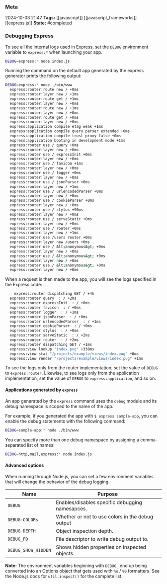 ### Meta
2024-10-03 21:47
**Tags:** [[javascript]] [[javascript_frameworks]] [[express.js]]
**State:** #completed 

### Debugging Express
To see all the internal logs used in Express, set the `DEBUG` environment variable to `express:*` when launching your app.

```BASH title:debug_express.sh
DEBUG=express:* node index.js
```

Running the command on the default app generated by the express generator prints the following output:

```BASH title:debug_express.sh
DEBUG=express:* node ./bin/www
  express:router:route new / +0ms
  express:router:layer new / +1ms
  express:router:route get / +1ms
  express:router:layer new / +0ms
  express:router:route new / +1ms
  express:router:layer new / +0ms
  express:router:route get / +0ms
  express:router:layer new / +0ms
  express:application compile etag weak +1ms
  express:application compile query parser extended +0ms
  express:application compile trust proxy false +0ms
  express:application booting in development mode +1ms
  express:router use / query +0ms
  express:router:layer new / +0ms
  express:router use / expressInit +0ms
  express:router:layer new / +0ms
  express:router use / favicon +1ms
  express:router:layer new / +0ms
  express:router use / logger +0ms
  express:router:layer new / +0ms
  express:router use / jsonParser +0ms
  express:router:layer new / +1ms
  express:router use / urlencodedParser +0ms
  express:router:layer new / +0ms
  express:router use / cookieParser +0ms
  express:router:layer new / +0ms
  express:router use / stylus +90ms
  express:router:layer new / +0ms
  express:router use / serveStatic +0ms
  express:router:layer new / +0ms
  express:router use / router +0ms
  express:router:layer new / +1ms
  express:router use /users router +0ms
  express:router:layer new /users +0ms
  express:router use / &lt;anonymous&gt; +0ms
  express:router:layer new / +0ms
  express:router use / &lt;anonymous&gt; +0ms
  express:router:layer new / +0ms
  express:router use / &lt;anonymous&gt; +0ms
  express:router:layer new / +0ms
```

When a request is then made to the app, you will see the logs specified in the Express code:

```BASH title:debug_express.sh
    express:router dispatching GET / +4h
  express:router query  : / +2ms
  express:router expressInit  : / +0ms
  express:router favicon  : / +0ms
  express:router logger  : / +1ms
  express:router jsonParser  : / +0ms
  express:router urlencodedParser  : / +1ms
  express:router cookieParser  : / +0ms
  express:router stylus  : / +0ms
  express:router serveStatic  : / +2ms
  express:router router  : / +2ms
  express:router dispatching GET / +1ms
  express:view lookup "index.pug" +338ms
  express:view stat "/projects/example/views/index.pug" +0ms
  express:view render "/projects/example/views/index.pug" +1ms
```

To see the logs only from the router implementation, set the value of `DEBUG` to `express:router`. Likewise, to see logs only from the application implementation, set the value of `DEBUG` to `express:application`, and so on.

#### Applications generated by `express`
An app generated by the `express` command uses the `debug` module and its debug namespace is scoped to the name of the app.

For example, if you generated the app with `$ express sample-app`, you can enable the debug statements with the following command:

```BASH title:debug_express.sh
DEBUG=sample-app:* node ./bin/www
```

You can specify more than one debug namespace by assigning a comma-separated list of names:

```BASH title:debug_express.sh
DEBUG=http,mail,express:* node index.js
```

#### Advanced options
When running through Node.js, you can set a few environment variables that will change the behavior of the debug logging.


| **Name**            | **Purpose**                                      |
| ------------------- | ------------------------------------------------ |
| `DEBUG`             | Enables/disables specific debugging namesapces.  |
| `DEBUG-COLORs`      | Whether or not to use colors in the debug output |
| `DEBUG-DEPTH`       | Object inspection depth.                         |
| `DEBUG_FD`          | File descriptor to write debug output to.        |
| `DEBUG_SHOW_HIDDEN` | Shows hidden properties on inspected objects.    |

**Note:** The environment variables beginning with `DEBUG_` end up being converted into an Options object that gets used with `%o` / `%0` formatters. See the Node.js docs for `util.inspect()` for the complete list.